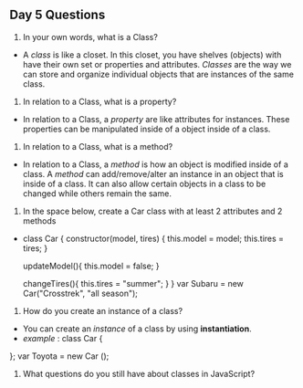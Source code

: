 ## Day 5 Questions

1. In your own words, what is a Class?
  * A _class_ is like a closet. In this closet, you have shelves (objects) with have their own set or properties and attributes. _Classes_ are the way we can store and organize individual objects that are instances of the same class.

1. In relation to a Class, what is a property?
  * In relation to a Class, a _property_ are like attributes for instances. These properties can be manipulated inside of a object inside of a class.

1. In relation to a Class, what is a method?
  * In relation to a Class, a _method_ is how an object is modified inside of a class. A _method_ can add/remove/alter an instance in an object that is inside of a class. It can also allow certain objects in a class to be changed while others remain the same.

1. In the space below, create a Car class with at least 2 attributes and 2 methods
  * class Car {
    constructor(model, tires) {
      this.model = model;
      this.tires = tires;
    }

    updateModel(){
      this.model = false;
    }

    changeTires(){
      this.tires = "summer";
    }
  }
var Subaru = new Car("Crosstrek", "all season");

1. How do you create an instance of a class?
  * You can create an _instance_ of a class by using __instantiation__.
  * _example_ : class Car {

  };
  var Toyota = new Car ();

1. What questions do you still have about classes in JavaScript?
